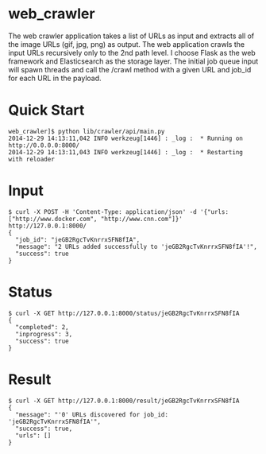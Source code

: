 web_crawler
=====================

The web crawler application takes a list of URLs as input and extracts all of the image URLs (gif, jpg, png) as output. The web application crawls the input URLs recursively only to the 2nd path level. I choose Flask as the web framework and Elasticsearch as the storage layer. The initial job queue input will spawn threads and call the /crawl method with a given URL and job_id for each URL in the payload. 


Quick Start
=====================
```
web_crawler]$ python lib/crawler/api/main.py
2014-12-29 14:13:11,042 INFO werkzeug[1446] : _log :  * Running on http://0.0.0.0:8000/
2014-12-29 14:13:11,043 INFO werkzeug[1446] : _log :  * Restarting with reloader
```

Input
=====================
```
$ curl -X POST -H 'Content-Type: application/json' -d '{"urls: ["http://www.docker.com", "http://www.cnn.com"]}' http://127.0.0.1:8000/
{
  "job_id": "jeGB2RgcTvKnrrxSFN8fIA",
  "message": "2 URLs added successfully to 'jeGB2RgcTvKnrrxSFN8fIA'!",
  "success": true
}
```

Status
=====================
```
$ curl -X GET http://127.0.0.1:8000/status/jeGB2RgcTvKnrrxSFN8fIA
{
  "completed": 2,
  "inprogress": 3,
  "success": true
}
```

Result
=====================
```
$ curl -X GET http://127.0.0.1:8000/result/jeGB2RgcTvKnrrxSFN8fIA
{
  "message": "'0' URLs discovered for job_id: 'jeGB2RgcTvKnrrxSFN8fIA'",
  "success": true,
  "urls": []
}
```
